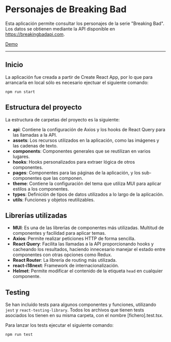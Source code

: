 # Personajes de Breaking Bad

Esta aplicación permite consultar los personajes de la serie "Breaking Bad". Los datos se obtienen mediante la API
disponible en https://breakingbadapi.com.

[Demo](https://breaking-bad-characters-rho.vercel.app/)

---

## Inicio

La aplicación fue creada a partir de Create React App, por lo que para arrancarla en local sólo es necesario ejectuar el
siguiente comando:

```
npm run start
```

## Estructura del proyecto

La estructura de carpetas del proyecto es la siguiente:

- **api**: Contiene la configuración de Axios y los hooks de React Query para las llamadas a la API.
- **assets**: Los recursos utilizados en la aplicación, como las imágenes y las cadenas de texto.
- **components**: Componentes generales que se reutilizan en varios lugares.
- **hooks**: Hooks personalizados para extraer lógica de otros componentes.
- **pages**: Componentes para las páginas de la aplicación, y los sub-componentes que las componen.
- **theme**: Contiene la configuración del tema que utiliza MUI para aplicar estilos a los componentes.
- **types**: Definición de tipos de datos utilizados a lo largo de la aplicación.
- **utils**: Funciones y objetos reutilizables.

## Librerías utilizadas

- **MUI**: Es una de las librerías de componentes más utilizadas. Multitud de componentes y facilidad para aplicar
  temas.
- **Axios**: Permite realizar peticiones HTTP de forma sencilla.
- **React Query**: Facilita las llamadas a la API proporcionando hooks y cacheando los resultados, haciendo innecesario
  manejar el estado entre componentes con otras opciones como Redux.
- **React Router**: La librería de routing más utilizada.
- **react-i18next**: Framework de internacionalización.
- **Helmet**: Permite modificar el contenido de la etiqueta `head` en cualquier componente.

## Testing

Se han incluído tests para algunos componentes y funciones, utilizando `jest` y `react-testing-library`. Todos los
archivos que tienen tests asociados los tienen en su misma carpeta, con el nombre [fichero].test.tsx.

Para lanzar los tests ejecutar el siguiente comando:

```
npm run test
```